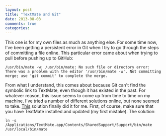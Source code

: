 ```yaml
---
layout: post
title: "TextMate and Git"
date: 2013-08-03
comments: true
categories: 
---
```

This one is for my own files as much as anything else. For some time now, I've been getting a persistent error in Git when I try to go through the steps of committing a file online. This particular error came about when trying to pull before pushing up to GitHub:


`/usr/bin/mate -w: /usr/bin/mate: No such file or directory
error: There was a problem with the editor '/usr/bin/mate -w'.
Not committing merge; use 'git commit' to complete the merge.`

From what I understand, this comes about because Git can't find the symbolic link to TextMate, even though it has existed in the past. For whatever reason, this issue seems to come up from time to time on my machine. I've tried a number of different solutions online, but none seemed to take.
<a href="http://stackoverflow.com/questions/9610884/cant-create-a-symbolic-link-with-textmate-in-terminal-mate-command-not-found">This</a> solution finally did it for me. First, of course, make sure that you have TextMate installed and updated (my first mistake). The solution:

`ln -s /Applications/TextMate.app/Contents/SharedSupport/Support/bin/mate /usr/local/bin/mate`